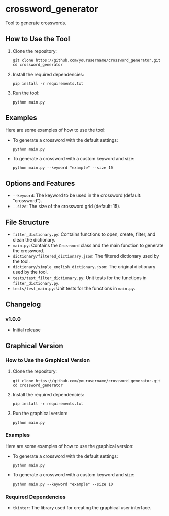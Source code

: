 # crossword_generator
Tool to generate crosswords.

## How to Use the Tool

1. Clone the repository:
    ```
    git clone https://github.com/yourusername/crossword_generator.git
    cd crossword_generator
    ```

2. Install the required dependencies:
    ```
    pip install -r requirements.txt
    ```

3. Run the tool:
    ```
    python main.py
    ```

## Examples

Here are some examples of how to use the tool:

- To generate a crossword with the default settings:
    ```
    python main.py
    ```

- To generate a crossword with a custom keyword and size:
    ```
    python main.py --keyword "example" --size 10
    ```

## Options and Features

- `--keyword`: The keyword to be used in the crossword (default: "crossword").
- `--size`: The size of the crossword grid (default: 15).

## File Structure

- `filter_dictionary.py`: Contains functions to open, create, filter, and clean the dictionary.
- `main.py`: Contains the `Crossword` class and the main function to generate the crossword.
- `dictionary/filtered_dictionary.json`: The filtered dictionary used by the tool.
- `dictionary/simple_english_dictionary.json`: The original dictionary used by the tool.
- `tests/test_filter_dictionary.py`: Unit tests for the functions in `filter_dictionary.py`.
- `tests/test_main.py`: Unit tests for the functions in `main.py`.

## Changelog

### v1.0.0
- Initial release

## Graphical Version

### How to Use the Graphical Version

1. Clone the repository:
    ```
    git clone https://github.com/yourusername/crossword_generator.git
    cd crossword_generator
    ```

2. Install the required dependencies:
    ```
    pip install -r requirements.txt
    ```

3. Run the graphical version:
    ```
    python main.py
    ```

### Examples

Here are some examples of how to use the graphical version:

- To generate a crossword with the default settings:
    ```
    python main.py
    ```

- To generate a crossword with a custom keyword and size:
    ```
    python main.py --keyword "example" --size 10
    ```

### Required Dependencies

- `tkinter`: The library used for creating the graphical user interface.
